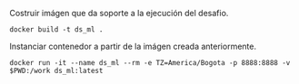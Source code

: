 Costruir imágen que da soporte a la ejecución del desafio.

    docker build -t ds_ml .

Instanciar contenedor a partir de la imágen creada anteriormente.

    docker run -it --name ds_ml --rm -e TZ=America/Bogota -p 8888:8888 -v $PWD:/work ds_ml:latest